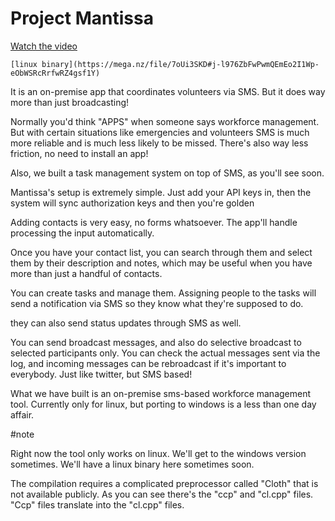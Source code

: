 # Project Mantissa
    
   [Watch the video](https://youtu.be/woxRbwKTink)
    
    [linux binary](https://mega.nz/file/7oUi3SKD#j-l976ZbFwPwmQEmEo2I1Wp-eObWSRcRrfwRZ4gsf1Y)
    
   It is an on-premise app that coordinates volunteers
   via SMS. But it does way more than just broadcasting!
   
   Normally you'd think "APPS" when someone says workforce management.
   But with certain situations like emergencies and volunteers
   SMS is much more reliable and is much less likely to be missed.
   There's also way less friction, no need to install an app!
   
   Also, we built a task management system on top of SMS, as you'll see soon.
   
   Mantissa's setup is extremely simple. Just add your API keys in, 
   then the system will sync authorization keys and then you're golden
   
   Adding contacts is very easy, no forms whatsoever. The app'll handle processing the
   input automatically.
   
   Once you have your contact list, you can search through them and select them by
   their description and notes, which may be useful when you have more than just a handful
   of contacts.
   
   You can create tasks and manage them. Assigning people to the tasks will send a notification
   via SMS so they know what they're supposed to do.
   
   they can also send status updates through SMS as well.
   
   You can send broadcast messages, and also do selective broadcast to selected participants only.
   You can check the actual messages sent via the log, and incoming messages can be rebroadcast
   if it's important to everybody. Just like twitter, but SMS based!
   
   What we have built is an on-premise sms-based workforce management tool.
   Currently only for linux, but porting to windows is a less than one day affair.
   
#note
   
   Right now the tool only works on linux. We'll get to the windows version sometimes.
   We'll have a linux binary here sometimes soon.
   
   The compilation requires a complicated preprocessor called "Cloth" that is not available publicly.
   As you can see there's the "ccp" and "cl.cpp" files. "Ccp" files translate into the "cl.cpp" files.
   
   
   
